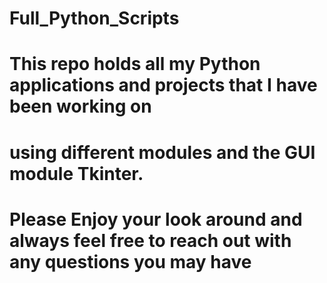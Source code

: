 # Full_Python_Scripts
# This repo holds all my Python applications and projects that I have been working on
# using different modules and the GUI module Tkinter.
#
#
#
#
# Please Enjoy your look around and always feel free to reach out with any questions you may have 
